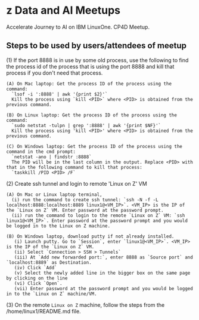 # z Data and AI Meetups

Accelerate Journey to AI on IBM LinuxOne. CP4D Meetup.

## Steps to be used by users/attendees of meetup

(1) If the port 8888 is in use by some old process, use the following to find the process id of the process that is using the port 8888 and kill that process if you don't need that process.

    (A) On Mac laptop: Get the process ID of the process using the command:
      `lsof -i ':8888' | awk '{print $2}'`
      Kill the process using `kill <PID>` where <PID> is obtained from the previous command.

    (B) On Linux laptop: Get the process ID of the process using the command:
      `sudo netstat -tulpn | grep ':8888' | awk '{print $NF}'`
      Kill the process using 'kill <PID>' where <PID> is obtained from the previous command.

    (C) On Windows laptop: Get the process ID of the process using the command in the cmd prompt:
      `netstat -ano | findstr :8888`
      The PID will be in the last column in the output. Replace <PID> with that in the following command to kill that process:
      `taskkill /PID <PID> /F`

(2) Create ssh tunnel and login to remote 'Linux on Z' VM

    (A) On Mac or Linux laptop terminal,
      (i) run the command to create ssh tunnel: `ssh -N -f -L localhost:8888:localhost:8889 linux1@<VM_IP>`. <VM_IP> is the IP of the `Linux on Z` VM. Enter password at the password prompt.
      (ii) run the command to login to the remote `Linux on Z` VM: `ssh linux1@<VM_IP>`. Enter password at the password prompt and you would be logged in to the Linux on Z machine.

    (B) On Windows laptop, download putty if not already installed.
       (i) Launch putty. Go to `Session`, enter `linux1@<VM_IP>`. <VM_IP> is the IP of the `Linux on Z` VM.
       (ii) Select `Connection > SSH > Tunnels`
       (iii) At `Add new forwarded port:`, enter 8888 as `Source port` and `localhost:8889` as Destination.
       (iv) Click `Add`
       (v) Select the newly added line in the bigger box on the same page by clicking on the line
       (vi) Click `Open`.
       (vii) Enter password at the password prompt and you would be logged in to the `Linux on Z` machine/VM.

(3) On the remote `Linux on Z` machine, follow the steps from the /home/linux1/README.md file.

